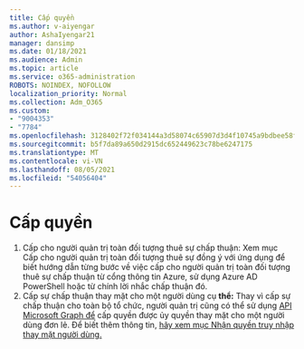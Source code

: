 ```yaml
---
title: Cấp quyền
ms.author: v-aiyengar
author: AshaIyengar21
manager: dansimp
ms.date: 01/18/2021
ms.audience: Admin
ms.topic: article
ms.service: o365-administration
ROBOTS: NOINDEX, NOFOLLOW
localization_priority: Normal
ms.collection: Adm_O365
ms.custom:
- "9004353"
- "7784"
ms.openlocfilehash: 3128402f72f034144a3d58074c65907d3d4f10745a9bdbee58fec14b09f419ea
ms.sourcegitcommit: b5f7da89a650d2915dc652449623c78be6247175
ms.translationtype: MT
ms.contentlocale: vi-VN
ms.lasthandoff: 08/05/2021
ms.locfileid: "54056404"
---
```

# <a name="grant-permissions"></a>Cấp quyền

1. Cấp cho người quản trị [](https://docs.microsoft.com/azure/active-directory/manage-apps/grant-admin-consent) toàn đối tượng thuê sự chấp thuận: Xem mục Cấp cho người quản trị toàn đối tượng thuê sự đồng ý với ứng dụng để biết hướng dẫn từng bước về việc cấp cho người quản trị toàn đối tượng thuê sự chấp thuận từ cổng thông tin Azure, sử dụng Azure AD PowerShell hoặc từ chính lời nhắc chấp thuận đó.
1. Cấp sự chấp thuận thay mặt cho một người dùng cụ **thể:** Thay vì cấp sự chấp thuận cho toàn bộ tổ chức, người quản trị cũng có thể sử dụng [API Microsoft Graph để](https://docs.microsoft.com/graph/use-the-api) cấp quyền được ủy quyền thay mặt cho một người dùng đơn lẻ. Để biết thêm thông tin, [hãy xem mục Nhận quyền truy nhập thay mặt người dùng.](https://docs.microsoft.com/graph/auth-v2-user)